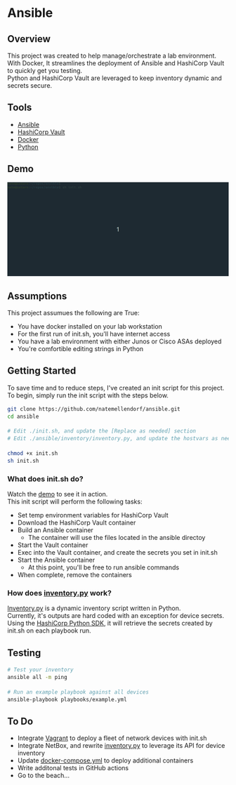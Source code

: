 # Ansible

## Overview

This project was created to help manage/orchestrate a lab environment.  
With Docker, It streamlines the deployment of Ansible and HashiCorp Vault to quickly get you testing.  
Python and HashiCorp Vault are leveraged to keep inventory dynamic and secrets secure.

## Tools

 - [Ansible](https://www.ansible.com/)
 - [HashiCorp Vault](https://www.vaultproject.io/)
 - [Docker](https://docs.docker.com/get-docker/)
 - [Python](https://www.python.org/)

## Demo

![init.sh](demo/init.gif)

## Assumptions

This project assumues the following are True:
 - You have docker installed on your lab workstation
 - For the first run of init.sh, you'll have internet access
 - You have a lab environment with either Junos or Cisco ASAs deployed
 - You're comfortible editing strings in Python

## Getting Started

To save time and to reduce steps, I've created an init script for this project.  
To begin, simply run the init script with the steps below.  

```bash
git clone https://github.com/natemellendorf/ansible.git
cd ansible

# Edit ./init.sh, and update the [Replace as needed] section
# Edit ./ansible/inventory/inventory.py, and update the hostvars as needed

chmod +x init.sh
sh init.sh
```

### What does init.sh do?

Watch the [demo](demo/init.gif) to see it in action.  
This init script will perform the following tasks:
 - Set temp environment variables for HashiCorp Vault
 - Download the HashiCorp Vault container
 - Build an Ansible container
   - The container will use the files located in the ansible directoy
 - Start the Vault container
 - Exec into the Vault container, and create the secrets you set in init.sh
 - Start the Ansible container
   - At this point, you'll be free to run ansible commands
 - When complete, remove the containers

### How does [inventory.py](ansible/inventory/inventory.py) work?

[Inventory.py](ansible/inventory/inventory.py) is a dynamic inventory script written in Python.  
Currently, it's outputs are hard coded with an exception for device secrets.  
Using the [HashiCorp Python SDK](https://pypi.org/project/hvac/), it will retrieve the secrets created by init.sh on each playbook run.

## Testing

```bash
# Test your inventory
ansible all -m ping

# Run an example playbook against all devices
ansible-playbook playbooks/example.yml

```

## To Do

- Integrate [Vagrant](https://www.vagrantup.com/) to deploy a fleet of network devices with init.sh
- Integrate NetBox, and rewrite [inventory.py](ansible/inventory/inventory.py) to leverage its API for device inventory
- Update [docker-compose.yml](docker-compose.yml) to deploy additional containers
- Write additonal tests in GitHub actions
- Go to the beach...
